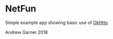 # NetFun
Simple example app showing basic use of [OkHttp](http://square.github.io/okhttp/)

Andrew Garner 2018
